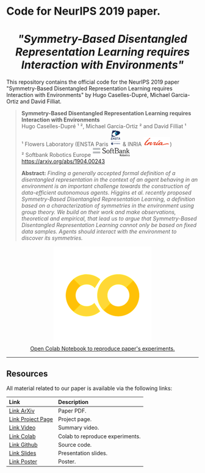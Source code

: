 # Code for NeurIPS 2019 paper.
<h1 align="center"> <i> <b> "Symmetry-Based Disentangled Representation Learning requires Interaction with Environments" </i> </b></h1>

This repository contains the official code for the NeurIPS 2019 paper "Symmetry-Based Disentangled Representation Learning requires Interaction with Environments" by Hugo Caselles-Dupré, Michael Garcia-Ortiz and David Filliat.

> **Symmetry-Based Disentangled Representation Learning requires Interaction with Environments**<br>
> Hugo Caselles-Dupré ¹ ², Michael Garcia-Ortiz ² and David Filliat ¹<br>
>¹ Flowers Laboratory (ENSTA Paris  <img width="30px" src="static/logo_ensta.png"> & INRIA <img width="70px" src="static/logo_inria.png">)  <br>
>² Softbank Robotics Europe <img width="100px" src="static/sbre.jpg"> <br>
> https://arxiv.org/abs/1904.00243
>
> **Abstract:** *Finding a generally accepted formal definition of a disentangled representation in the context of an agent behaving in an environment is an important challenge towards the construction of data-efficient autonomous agents. Higgins et al. recently proposed Symmetry-Based Disentangled Representation Learning, a definition based on a characterization of symmetries in the environment using group theory. We build on their work and make observations, theoretical and empirical, that lead us to argue that Symmetry-Based Disentangled Representation Learning cannot only be based on fixed data samples. Agents should interact with the environment to discover its symmetries.*

<p align="center">
  <img src="static/colab_favicon_256px.png"><br>
  <a href="https://colab.research.google.com/drive/1KVlSV24c687N_4TLJWwGTkjt3sh9ufWW">Open Colab Notebook to reproduce paper's experiments.</a>
</p>

------------------------


## Resources

All material related to our paper is available via the following links:

| Link                      | Description
| :--------------           | :----------
| [Link ArXiv](https://arxiv.org/abs/1904.00243) | Paper PDF.
| [Link Project Page](https://sites.google.com/view/sbdrl-neurips19/) | Project page.
| [Link Video](https://youtu.be/jyN3ZQNH1GI) | Summary video.
| [Link Colab](https://colab.research.google.com/drive/1KVlSV24c687N_4TLJWwGTkjt3sh9ufWW) | Colab to reproduce experiments.
| [Link Github](https://github.com/Caselles/Symmetry_based_Disentanglement)  | Source code.
| [Link Slides](https://github.com/Caselles/NeurIPS19-SBDRL/blob/master/static/%5BNeurIPS19%5D%20SBDRL%20requires%20Interactions%20with%20Environments.pdf) | Presentation slides.
| [Link Poster](https://github.com/Caselles/NeurIPS19-SBDRL/blob/master/static/_NeurIPS19_Poster__SBDRL_requires_Interactions_w_Env.pdf) | Poster.


